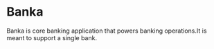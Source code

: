 # Banka
Banka is core banking application that powers banking operations.It is meant to support a single bank.